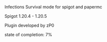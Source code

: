 Infections Survival mode for spigot and papermc

Spigot 1.20.4 - 1.20.5

Plugin developed by zP0

state of completion: 7%
